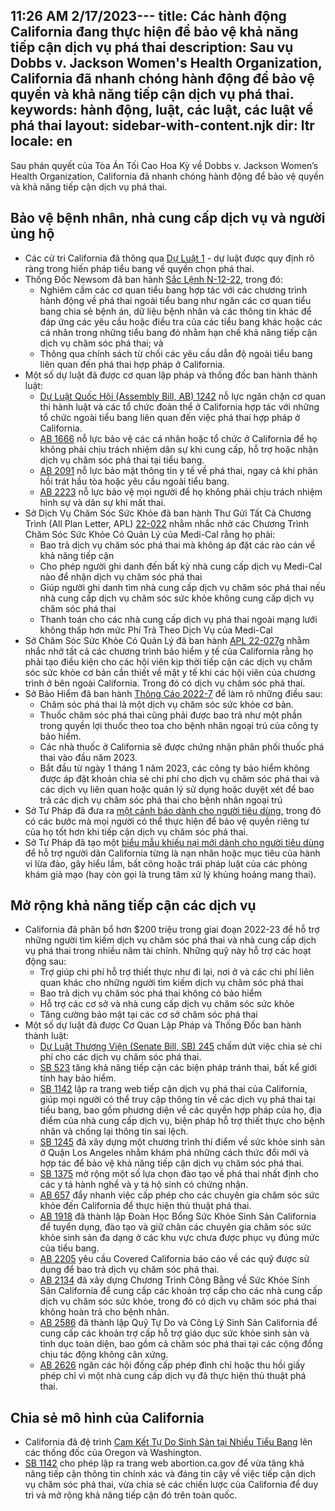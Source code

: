 11:26 AM 2/17/2023---
title: Các hành động California đang thực hiện để bảo vệ khả năng tiếp cận dịch vụ phá thai
description: Sau vụ Dobbs v. Jackson Women's Health Organization, California đã nhanh chóng hành động để bảo vệ quyền và khả năng tiếp cận dịch vụ phá thai.
keywords: hành động, luật, các luật, các luật về phá thai
layout: sidebar-with-content.njk
dir: ltr
locale: en
---

Sau phán quyết của Tòa Án Tối Cao Hoa Kỳ về Dobbs v. Jackson Women’s Health Organization, California đã nhanh chóng hành động để bảo vệ quyền và khả năng tiếp cận dịch vụ phá thai.


## Bảo vệ bệnh nhân, nhà cung cấp dịch vụ và người ủng hộ

- Các cử tri California đã thông qua [Dự Luật 1](https://leginfo.legislature.ca.gov/faces/codes_displaySection.xhtml?lawCode=CONS&sectionNum=SEC.%201.1.&article=I) - dự luật được quy định rõ ràng trong hiến pháp tiểu bang về quyền chọn phá thai.
- Thống Đốc Newsom đã ban hành [Sắc Lệnh N-12-22](https://www.gov.ca.gov/wp-content/uploads/2022/06/6.27.22-EO-N-12-22-Reproductive-Freedom.pdf?emrc=4e1397), trong đó:
  - Nghiêm cấm các cơ quan tiểu bang hợp tác với các chương trình hành động về phá thai ngoài tiểu bang như ngăn các cơ quan tiểu bang chia sẻ bệnh án, dữ liệu bệnh nhân và các thông tin khác để đáp ứng các yêu cầu hoặc điều tra của các tiểu bang khác hoặc các cá nhân trong những tiểu bang đó nhằm hạn chế khả năng tiếp cận dịch vụ chăm sóc phá thai; và
  - Thông qua chính sách từ chối các yêu cầu dẫn độ ngoài tiểu bang liên quan đến phá thai hợp pháp ở California.
- Một số dự luật đã được cơ quan lập pháp và thống đốc ban hành thành luật:
  - [Dự Luật Quốc Hội (Assembly Bill, AB) 1242](https://leginfo.legislature.ca.gov/faces/billNavClient.xhtml?bill_id=202120220AB1242) nỗ lực ngăn chặn cơ quan thi hành luật và các tổ chức đoàn thể ở California hợp tác với những tổ chức ngoài tiểu bang liên quan đến việc phá thai hợp pháp ở California.
  - [AB 1666](https://leginfo.legislature.ca.gov/faces/billNavClient.xhtml?bill_id=202120220AB1666) nỗ lực bảo vệ các cá nhân hoặc tổ chức ở California để họ không phải chịu trách nhiệm dân sự khi cung cấp, hỗ trợ hoặc nhận dịch vụ chăm sóc phá thai tại tiểu bang.
  - [AB 2091](https://leginfo.legislature.ca.gov/faces/billNavClient.xhtml?bill_id=202120220AB2091) nỗ lực bảo mật thông tin y tế về phá thai, ngay cả khi phản hồi trát hầu tòa hoặc yêu cầu ngoài tiểu bang.
  - [AB 2223](https://leginfo.legislature.ca.gov/faces/billNavClient.xhtml?bill_id=202120220AB2223) nỗ lực bảo vệ mọi người để họ không phải chịu trách nhiệm hình sự và dân sự khi mất thai.
- Sở Dịch Vụ Chăm Sóc Sức Khỏe đã ban hành Thư Gửi Tất Cả Chương Trình (All Plan Letter, APL) [22-022](https://www.dhcs.ca.gov/formsandpubs/Documents/MMCDAPLsandPolicyLetters/APL2022/APL22-022.pdf) nhằm nhắc nhở các Chương Trình Chăm Sóc Sức Khỏe Có Quản Lý của Medi-Cal rằng họ phải:
  - Bao trả dịch vụ chăm sóc phá thai mà không áp đặt các rào cản về khả năng tiếp cận
  - Cho phép người ghi danh đến bất kỳ nhà cung cấp dịch vụ Medi-Cal nào để nhận dịch vụ chăm sóc phá thai
  - Giúp người ghi danh tìm nhà cung cấp dịch vụ chăm sóc phá thai nếu nhà cung cấp dịch vụ chăm sóc sức khỏe không cung cấp dịch vụ chăm sóc phá thai
  - Thanh toán cho các nhà cung cấp dịch vụ phá thai ngoài mạng lưới không thấp hơn mức Phí Trả Theo Dịch Vụ của Medi-Cal
- Sở Chăm Sóc Sức Khỏe Có Quản Lý đã ban hành <a href="https://www.dmhc.ca.gov/Portals/0/Docs/OPL/APL%2022-027%20-%20Timely%20Access%20to%20Emergent%20and%20Urgent%20Services%20When%20an%20Enrollee%20is%20Outside%20of%20California%20(11_7_2022).pdf?ver=gUSuuoAmq1l2ibE3R6iOWQ%3d%3d">APL 22-027g</a> nhằm nhắc nhở tất cả các chương trình bảo hiểm y tế của California rằng họ phải tạo điều kiện cho các hội viên kịp thời tiếp cận các dịch vụ chăm sóc sức khỏe cơ bản cần thiết về mặt y tế khi các hội viên của chương trình ở bên ngoài California. Trong đó có dịch vụ chăm sóc phá thai.
- Sở Bảo Hiểm đã ban hành [Thông Cáo 2022-7](https://www.insurance.ca.gov/0250-insurers/0300-insurers/0200-bulletins/bulletin-notices-commiss-opinion/upload/Bulletin-2022-7-Coverage-for-Abortion-and-Abortion-Related-Health-Care-Services.pdf) để làm rõ những điều sau:
  - Chăm sóc phá thai là một dịch vụ chăm sóc sức khỏe cơ bản.
  - Thuốc chăm sóc phá thai cũng phải được bao trả như một phần trong quyền lợi thuốc theo toa cho bệnh nhân ngoại trú của công ty bảo hiểm.
  - Các nhà thuốc ở California sẽ được chứng nhận phân phối thuốc phá thai vào đầu năm 2023.
  - Bắt đầu từ ngày 1 tháng 1 năm 2023, các công ty bảo hiểm không được áp đặt khoản chia sẻ chi phí cho dịch vụ chăm sóc phá thai và các dịch vụ liên quan hoặc quản lý sử dụng hoặc duyệt xét để bao trả các dịch vụ chăm sóc phá thai cho bệnh nhân ngoại trú
- Sở Tư Pháp đã đưa ra <a href="https://oag.ca.gov/system/files/attachments/press-docs/Consumer Alert - Abortion Privacy.pdf">một cảnh báo dành cho người tiêu dùng,</a> trong đó có các bước mà mọi người có thể thực hiện để bảo vệ quyền riêng tư của họ tốt hơn khi tiếp cận dịch vụ chăm sóc phá thai.
- Sở Tư Pháp đã tạo một [biểu mẫu khiếu nại mới dành cho người tiêu dùng](https://oag.ca.gov/crisis-pregnancy-center-complaint) để hỗ trợ người dân California từng là nạn nhân hoặc mục tiêu của hành vi lừa đảo, gây hiểu lầm, bất công hoặc trái pháp luật của các phòng khám giả mạo (hay còn gọi là trung tâm xử lý khủng hoảng mang thai).

## Mở rộng khả năng tiếp cận các dịch vụ

- California đã phân bổ hơn $200 triệu trong giai đoạn 2022-23 để hỗ trợ những người tìm kiếm dịch vụ chăm sóc phá thai và nhà cung cấp dịch vụ phá thai trong nhiều năm tài chính. Những quỹ này hỗ trợ các hoạt động sau:
  - Trợ giúp chi phí hỗ trợ thiết thực như đi lại, nơi ở và các chi phí liên quan khác cho những người tìm kiếm dịch vụ chăm sóc phá thai
  - Bao trả dịch vụ chăm sóc phá thai không có bảo hiểm
  - Hỗ trợ các cơ sở và nhà cung cấp dịch vụ chăm sóc sức khỏe
  - Tăng cường bảo mật tại các cơ sở chăm sóc phá thai
- Một số dự luật đã được Cơ Quan Lập Pháp và Thống Đốc ban hành thành luật:
  - [Dự Luật Thượng Viện (Senate Bill, SB) 245](https://leginfo.legislature.ca.gov/faces/billNavClient.xhtml?bill_id=202120220SB245) chấm dứt việc chia sẻ chi phí cho các dịch vụ chăm sóc phá thai.
  - [SB 523](https://leginfo.legislature.ca.gov/faces/billNavClient.xhtml?bill_id=202120220SB523) tăng khả năng tiếp cận các biện pháp tránh thai, bất kể giới tính hay bảo hiểm.
  - [SB 1142](https://leginfo.legislature.ca.gov/faces/billNavClient.xhtml?bill_id=202120220SB1142) lập ra trang web tiếp cận dịch vụ phá thai của California, giúp mọi người có thể truy cập thông tin về các dịch vụ phá thai tại tiểu bang, bao gồm phương diện về các quyền hợp pháp của họ, địa điểm của nhà cung cấp dịch vụ, biện pháp hỗ trợ thiết thực cho bệnh nhân và chống lại thông tin sai lệch.
  - [SB 1245](https://leginfo.legislature.ca.gov/faces/billNavClient.xhtml?bill_id=202120220SB1245) đã xây dựng một chương trình thí điểm về sức khỏe sinh sản ở Quận Los Angeles nhằm khám phá những cách thức đổi mới và hợp tác để bảo vệ khả năng tiếp cận dịch vụ chăm sóc phá thai.
  - [SB 1375](https://leginfo.legislature.ca.gov/faces/billNavClient.xhtml?bill_id=202120220SB1375) mở rộng một số lựa chọn đào tạo về phá thai nhất định cho các y tá hành nghề và y tá hộ sinh có chứng nhận.
  - [AB 657](https://leginfo.legislature.ca.gov/faces/billNavClient.xhtml?bill_id=202120220AB657) đẩy nhanh việc cấp phép cho các chuyên gia chăm sóc sức khỏe đến California để thực hiện thủ thuật phá thai.
  - [AB 1918](https://leginfo.legislature.ca.gov/faces/billNavClient.xhtml?bill_id=202120220AB1918) đã thành lập Đoàn Học Bổng Sức Khỏe Sinh Sản California để tuyển dụng, đào tạo và giữ chân các chuyên gia chăm sóc sức khỏe sinh sản đa dạng ở các khu vực chưa được phục vụ đúng mức của tiểu bang.
  - [AB 2205](https://leginfo.legislature.ca.gov/faces/billNavClient.xhtml?bill_id=202120220AB2205) yêu cầu Covered California báo cáo về các quỹ được sử dụng để bao trả dịch vụ chăm sóc phá thai.
  - [AB 2134](https://leginfo.legislature.ca.gov/faces/billNavClient.xhtml?bill_id=202120220AB2134) đã xây dựng Chương Trình Công Bằng về Sức Khỏe Sinh Sản California để cung cấp các khoản trợ cấp cho các nhà cung cấp dịch vụ chăm sóc sức khỏe, trong đó có dịch vụ chăm sóc phá thai không hoàn trả cho bệnh nhân.
  - [AB 2586](https://leginfo.legislature.ca.gov/faces/billNavClient.xhtml?bill_id=202120220AB2586) đã thành lập Quỹ Tự Do và Công Lý Sinh Sản California để cung cấp các khoản trợ cấp hỗ trợ giáo dục sức khỏe sinh sản và tình dục toàn diện, bao gồm cả chăm sóc phá thai tại các cộng đồng chịu tác động không cân xứng.
  - [AB 2626](https://leginfo.legislature.ca.gov/faces/billNavClient.xhtml?bill_id=202120220AB2626) ngăn các hội đồng cấp phép đình chỉ hoặc thu hồi giấy phép chỉ vì một nhà cung cấp dịch vụ đã thực hiện thủ thuật phá thai.

## Chia sẻ mô hình của California

- California đã đệ trình [Cam Kết Tự Do Sinh Sản tại Nhiều Tiểu Bang](https://www.gov.ca.gov/wp-content/uploads/2022/06/Multi-State-Commitment-to-Reproductive-Freedom_Final-1.pdf?emrc=93c93c) lên các thống đốc của Oregon và Washington.
- [SB 1142](https://leginfo.legislature.ca.gov/faces/billNavClient.xhtml?bill_id=202120220SB1142) cho phép lập ra trang web abortion.ca.gov để vừa tăng khả năng tiếp cận thông tin chính xác và đáng tin cậy về việc tiếp cận dịch vụ chăm sóc phá thai, vừa chia sẻ các chiến lược của California để duy trì và mở rộng khả năng tiếp cận đó trên toàn quốc.
